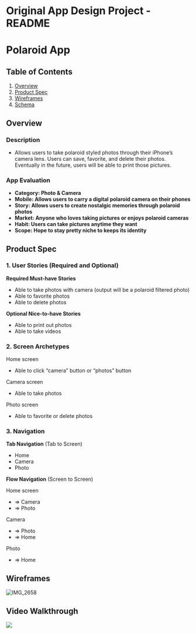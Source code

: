 # Original App Design Project - README 
# Polaroid App
## Table of Contents

1. [Overview](https://courses.codepath.org/snippets/ios101/readme_templates/capstone_readme#Overview)
2. [Product Spec](https://courses.codepath.org/snippets/ios101/readme_templates/capstone_readme#Product-Spec)
3. [Wireframes](https://courses.codepath.org/snippets/ios101/readme_templates/capstone_readme#Wireframes)
4. [Schema](https://courses.codepath.org/snippets/ios101/readme_templates/capstone_readme#Schema)

## Overview

### **Description**
* Allows users to take polaroid styled photos through their iPhone’s camera lens. Users can save, favorite, and delete their photos. Eventually in the future, users will be able to print those pictures.


### **App Evaluation**
* **Category: Photo & Camera**
* **Mobile: Allows users to carry a digital polaroid camera on their phones**
* **Story: Allows users to create nostalgic memories through polaroid photos**
* **Market: Anyone who loves taking pictures or enjoys polaroid cameras**
* **Habit: Users can take pictures anytime they want**
* **Scope: Hope to stay pretty niche to keeps its identity**



## Product Spec

### **1. User Stories (Required and Optional)**

**Required Must-have Stories**



* Able to take photos with camera (output will be a polaroid filtered photo)
* Able to favorite photos
* Able to delete photos

**Optional Nice-to-have Stories**



* Able to print out photos
* Able to take videos


### **2. Screen Archetypes**

Home screen
* Able to click “camera” button or “photos” button

Camera screen
* Able to take photos

Photo screen
* Able to favorite or delete photos


### **3. Navigation**

**Tab Navigation** (Tab to Screen)
* Home
* Camera
* Photo

**Flow Navigation** (Screen to Screen)

Home screen
* => Camera
* => Photo

Camera
* => Photo
* => Home

Photo
* => Home



## Wireframes
![IMG_2658](https://github.com/YoungMo18/PolaroidApp/assets/97260958/8ae98e8f-da59-4ac5-9c3e-016eeeaabdb3)

## Video Walkthrough
<div>
    </a>
    <a href="https://www.loom.com/share/16dc2d8bb102468795270ef535b0cf36">
      <img style="max-width:300px;" src="https://cdn.loom.com/sessions/thumbnails/16dc2d8bb102468795270ef535b0cf36-with-play.gif">
    </a>
</div>


